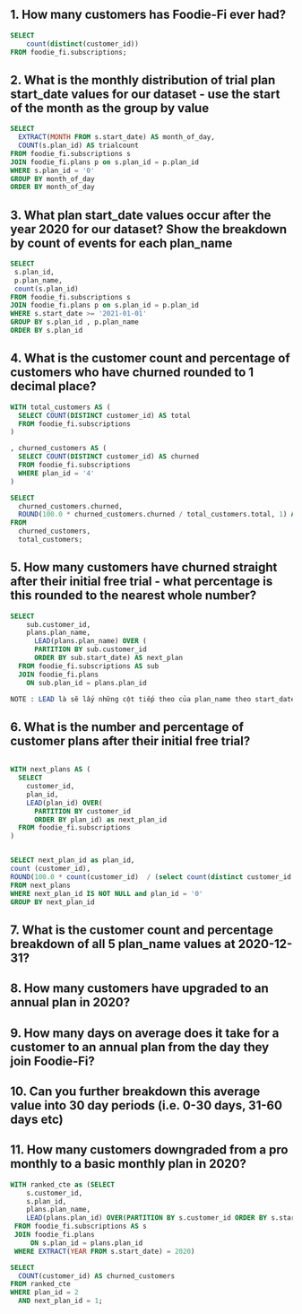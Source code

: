 ## 1. How many customers has Foodie-Fi ever had?
```sql
SELECT 
	count(distinct(customer_id))
FROM foodie_fi.subscriptions;
```

## 2. What is the monthly distribution of trial plan start_date values for our dataset - use the start of the month as the group by value
```sql
SELECT 
  EXTRACT(MONTH FROM s.start_date) AS month_of_day,
  COUNT(s.plan_id) AS trialcount
FROM foodie_fi.subscriptions s
JOIN foodie_fi.plans p on s.plan_id = p.plan_id
WHERE s.plan_id = '0'
GROUP BY month_of_day
ORDER BY month_of_day
```
## 3. What plan start_date values occur after the year 2020 for our dataset? Show the breakdown by count of events for each plan_name
```sql
SELECT
 s.plan_id,
 p.plan_name,
 count(s.plan_id)
FROM foodie_fi.subscriptions s
JOIN foodie_fi.plans p on s.plan_id = p.plan_id
WHERE s.start_date >= '2021-01-01'
GROUP BY s.plan_id , p.plan_name
ORDER BY s.plan_id
```
## 4. What is the customer count and percentage of customers who have churned rounded to 1 decimal place?
```sql
WITH total_customers AS (
  SELECT COUNT(DISTINCT customer_id) AS total
  FROM foodie_fi.subscriptions
)

, churned_customers AS (
  SELECT COUNT(DISTINCT customer_id) AS churned
  FROM foodie_fi.subscriptions
  WHERE plan_id = '4'
)

SELECT 
  churned_customers.churned,
  ROUND(100.0 * churned_customers.churned / total_customers.total, 1) AS churn_percentage
FROM 
  churned_customers, 
  total_customers;
```
## 5. How many customers have churned straight after their initial free trial - what percentage is this rounded to the nearest whole number?
```sql
SELECT 
    sub.customer_id,  
    plans.plan_name, 
	  LEAD(plans.plan_name) OVER ( 
      PARTITION BY sub.customer_id
      ORDER BY sub.start_date) AS next_plan
  FROM foodie_fi.subscriptions AS sub
  JOIN foodie_fi.plans 
    ON sub.plan_id = plans.plan_id

NOTE : LEAD là sẽ lấy những cột tiếp theo của plan_name theo start_date tiếp theo
```
## 6. What is the number and percentage of customer plans after their initial free trial?
```sql

WITH next_plans AS (
  SELECT 
    customer_id, 
    plan_id, 
    LEAD(plan_id) OVER(
      PARTITION BY customer_id 
      ORDER BY plan_id) as next_plan_id
  FROM foodie_fi.subscriptions
)


SELECT next_plan_id as plan_id,
count (customer_id),
ROUND(100.0 * count(customer_id)  / (select count(distinct customer_id )FROM foodie_fi.subscriptions),1) AS churn_percentage
FROM next_plans
WHERE next_plan_id IS NOT NULL and plan_id = '0'
GROUP BY next_plan_id
```

## 7. What is the customer count and percentage breakdown of all 5 plan_name values at 2020-12-31?
## 8. How many customers have upgraded to an annual plan in 2020?
## 9. How many days on average does it take for a customer to an annual plan from the day they join Foodie-Fi?
## 10. Can you further breakdown this average value into 30 day periods (i.e. 0-30 days, 31-60 days etc)


## 11. How many customers downgraded from a pro monthly to a basic monthly plan in 2020?
```sql
WITH ranked_cte as (SELECT 
	s.customer_id,
    s.plan_id,
    plans.plan_name,
    LEAD(plans.plan_id) OVER(PARTITION BY s.customer_id ORDER BY s.start_date) as next_plan_id
 FROM foodie_fi.subscriptions AS s
 JOIN foodie_fi.plans 
     ON s.plan_id = plans.plan_id
 WHERE EXTRACT(YEAR FROM s.start_date) = 2020)

SELECT 
  COUNT(customer_id) AS churned_customers
FROM ranked_cte
WHERE plan_id = 2
  AND next_plan_id = 1;

```